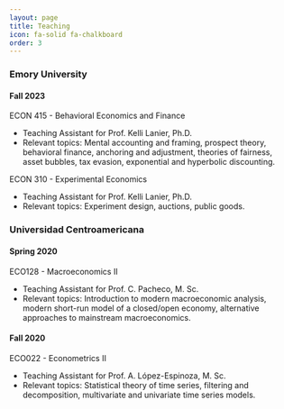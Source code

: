 ```yaml
---
layout: page
title: Teaching
icon: fa-solid fa-chalkboard
order: 3
---
```


### Emory University

#### Fall 2023

<!-- ECON 415 - Behavioral Economics and Finance -->
ECON 415 - Behavioral Economics and Finance
* Teaching Assistant for Prof. Kelli Lanier, Ph.D.
* Relevant topics: Mental accounting and framing, prospect theory, behavioral finance, anchoring and adjustment, theories of fairness,
    asset bubbles, tax evasion, exponential and hyperbolic discounting.

<!-- ECON 310 - Experimental Economics -->
ECON 310 - Experimental Economics
* Teaching Assistant for Prof. Kelli Lanier, Ph.D.
* Relevant topics: Experiment design, auctions, public goods.

### Universidad Centroamericana

#### Spring 2020

<!-- ECO128 - Macroeconomics II (Intermediate Macroeconomics) -->
ECO128 - Macroeconomics II
* Teaching Assistant for Prof. C. Pacheco, M. Sc.
* Relevant topics: Introduction to modern macroeconomic analysis, modern short-run model of a closed/open economy, alternative approaches to mainstream macroeconomics.

#### Fall 2020

<!-- ECO022 - Econometrics II (Time Series Econometrics) -->
ECO022 - Econometrics II
* Teaching Assistant for Prof. A. López-Espinoza, M. Sc.
* Relevant topics: Statistical theory of time series, filtering and decomposition, multivariate and univariate time series models.